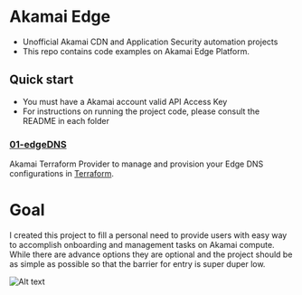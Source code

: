 # Akamai Edge

- Unofficial Akamai CDN and Application Security automation projects
- This repo contains code examples on Akamai Edge Platform.

## Quick start

- You must have a Akamai account valid API Access Key
- For instructions on running the project code, please consult the README in each folder

### [01-edgeDNS](https://github.com/akamai-devops-APJ/akamai_edge/tree/main/01-edgeDNS#akamai-edgedns)

Akamai Terraform Provider to manage and provision your Edge DNS configurations in [Terraform](https://registry.terraform.io/providers/akamai/akamai/latest).

# Goal

I created this project to fill a personal need to provide users with easy way to accomplish onboarding and management tasks on Akamai compute. While there are advance options they are optional and the project should be as simple as possible so that the barrier for entry is super duper low.

![Alt text](https://www.mockofun.com/wp-content/uploads/2020/05/buy-me-a-coffee-logo-6100.jpg "Optional title")
